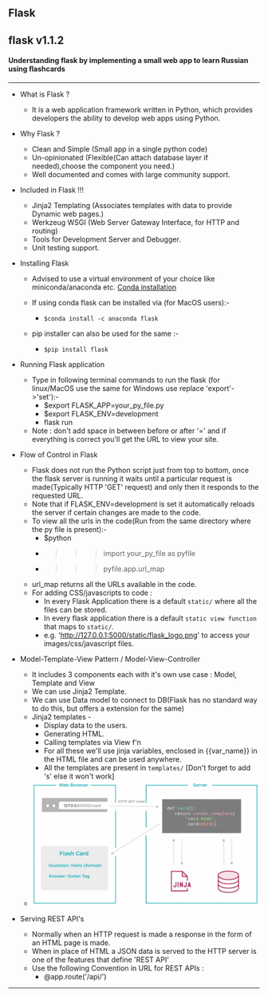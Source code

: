 ## Flask

**flask v1.1.2**
---
#### Understanding flask by implementing a small web app to learn Russian using flashcards
---
* What is Flask ?
  * It is a web application framework written in Python, which provides developers the ability to develop web apps using Python.

* Why Flask ?
  * Clean and Simple (Small app in a single python code)
  * Un-opinionated (Flexible(Can attach database layer if needed),choose the component you need.)
  * Well documented and comes with large community support.

* Included in Flask !!!
  * Jinja2 Templating (Associates templates with data to provide Dynamic web pages.)
  * Werkzeug WSGI (Web Server Gateway Interface, for HTTP and routing)
  * Tools for Development Server and Debugger.
  * Unit testing support.

* Installing Flask
  * Advised to use a virtual environment of your choice like miniconda/anaconda etc. [Conda installation](https://docs.conda.io/projects/conda/en/latest/user-guide/install/)
  * If using conda flask can be installed via (for MacOS users):-
    * `$conda install -c anaconda flask `

  * pip installer can also be used for the same :-
    * `$pip install flask`

* Running Flask application
  * Type in following terminal commands to run the flask (for linux/MacOS use the same for Windows use replace 'export'->'set'):-
    * $export FLASK_APP=your_py_file.py
    * $export FLASK_ENV=development
    * flask run
  * Note : don't add space in between before or after '=' and if everything is correct you'll get the URL to view your site.

* Flow of Control in Flask
  * Flask does not run the Python script just from top to bottom, once the flask server is running it waits until a particular request is made(Typically HTTP 'GET' request) and only then it responds to the requested URL.
  * Note that if FLASK_ENV=development is set it automatically reloads the server if certain changes are made to the code.
  * To view all the urls in the code(Run from the same directory where the py file is present):-
    * $python
    * >>> import your_py_file as pyfile
    * >>> pyfile.app.url_map
  * url_map returns all the URLs available in the code.
  * For adding CSS/javascripts to code :
    * In every Flask Application there is a default `static/` where all the files can be stored.
    * In every flask application there is a default `static view function` that maps to `static/`.
    * e.g. 'http://127.0.0.1:5000/static/flask_logo.png' to access your images/css/javascript files.

* Model-Template-View Pattern / Model-View-Controller
  * It includes 3 components each with it's own use case : Model, Template and View
  * We can use Jinja2 Template.
  * We can use Data model to connect to DB(Flask has no standard way to do this, but offers a extension for the same)
  * Jinja2 templates -
    * Display data to the users.
    * Generating HTML.
    * Calling templates via View f'n
    * For all these we'll use jinja variables, enclosed in {{var_name}} in the HTML file and can be used anywhere.
    * All the templates are present in `templates/` [Don't forget to add 's' else it won't work]
  * ![General Architecture for MTV](/images/architecture_MTV.png)

* Serving REST API's
  * Normally when an HTTP request is made a response in the form of an HTML page is made.
  * When in place of HTML a JSON data is served to the HTTP server is one of the features that define 'REST API'
  * Use the following Convention in URL for REST APIs :
    * @app.route('/api/<yoururl>')





---
